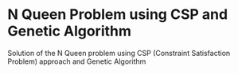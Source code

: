 # N Queen Problem using CSP and Genetic Algorithm
Solution of the N Queen problem using CSP (Constraint Satisfaction Problem) approach and Genetic Algorithm
